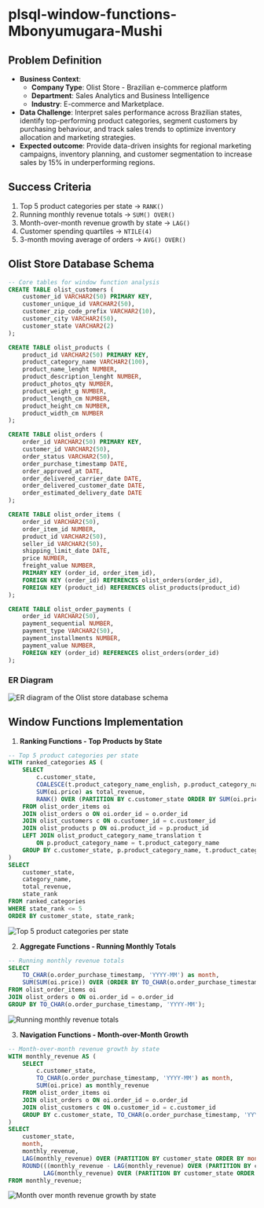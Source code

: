 # plsql-window-functions-Mbonyumugara-Mushi

## Problem Definition

- **Business Context**: 
    - **Company Type**: Olist Store - Brazilian e-commerce platform
    - **Department**: Sales Analytics and Business Intelligence
    - **Industry**: E-commerce and Marketplace.
- **Data Challenge**: Interpret sales performance across Brazilian states, identify top-performing product categories, segment customers by purchasing behaviour, and track sales trends to optimize inventory allocation and marketing strategies.
- **Expected outcome**: Provide data-driven insights for regional marketing campaigns, inventory planning, and customer segmentation to increase sales by 15% in underperforming regions.

## Success Criteria
1. Top 5 product categories per state -> `RANK()`
2. Running monthly revenue totals -> `SUM() OVER()`
3. Month-over-month revenue growth by state -> `LAG()`
4. Customer spending quartiles -> `NTILE(4)`
5. 3-month moving average of orders -> `AVG() OVER()`

## Olist Store Database Schema
```sql
-- Core tables for window function analysis
CREATE TABLE olist_customers (
    customer_id VARCHAR2(50) PRIMARY KEY,
    customer_unique_id VARCHAR2(50),
    customer_zip_code_prefix VARCHAR2(10),
    customer_city VARCHAR2(50),
    customer_state VARCHAR2(2)
);

CREATE TABLE olist_products (
    product_id VARCHAR2(50) PRIMARY KEY,
    product_category_name VARCHAR2(100),
    product_name_lenght NUMBER,
    product_description_lenght NUMBER,
    product_photos_qty NUMBER,
    product_weight_g NUMBER,
    product_length_cm NUMBER,
    product_height_cm NUMBER,
    product_width_cm NUMBER
);

CREATE TABLE olist_orders (
    order_id VARCHAR2(50) PRIMARY KEY,
    customer_id VARCHAR2(50),
    order_status VARCHAR2(50),
    order_purchase_timestamp DATE,
    order_approved_at DATE,
    order_delivered_carrier_date DATE,
    order_delivered_customer_date DATE,
    order_estimated_delivery_date DATE
);

CREATE TABLE olist_order_items (
    order_id VARCHAR2(50),
    order_item_id NUMBER,
    product_id VARCHAR2(50),
    seller_id VARCHAR2(50),
    shipping_limit_date DATE,
    price NUMBER,
    freight_value NUMBER,
    PRIMARY KEY (order_id, order_item_id),
    FOREIGN KEY (order_id) REFERENCES olist_orders(order_id),
    FOREIGN KEY (product_id) REFERENCES olist_products(product_id)
);

CREATE TABLE olist_order_payments (
    order_id VARCHAR2(50),
    payment_sequential NUMBER,
    payment_type VARCHAR2(50),
    payment_installments NUMBER,
    payment_value NUMBER,
    FOREIGN KEY (order_id) REFERENCES olist_orders(order_id)
);
```
### ER Diagram
![ER diagram of the Olist store database schema](./assets/images/database-schema.png)

## Window Functions Implementation

1. **Ranking Functions - Top Products by State**

```sql
-- Top 5 product categories per state
WITH ranked_categories AS (
    SELECT 
        c.customer_state,
        COALESCE(t.product_category_name_english, p.product_category_name) as category_name,
        SUM(oi.price) as total_revenue,
        RANK() OVER (PARTITION BY c.customer_state ORDER BY SUM(oi.price) DESC) as state_rank
    FROM olist_order_items oi
    JOIN olist_orders o ON oi.order_id = o.order_id
    JOIN olist_customers c ON o.customer_id = c.customer_id
    JOIN olist_products p ON oi.product_id = p.product_id
    LEFT JOIN olist_product_category_name_translation t 
        ON p.product_category_name = t.product_category_name
    GROUP BY c.customer_state, p.product_category_name, t.product_category_name_english
)
SELECT 
    customer_state,
    category_name,
    total_revenue,
    state_rank
FROM ranked_categories
WHERE state_rank <= 5
ORDER BY customer_state, state_rank;
```
![Top 5 product categories per state](./assets/images/top-5-pro-cat-state.png)

2. **Aggregate Functions - Running Monthly Totals**

```sql
-- Running monthly revenue totals
SELECT 
    TO_CHAR(o.order_purchase_timestamp, 'YYYY-MM') as month,
    SUM(SUM(oi.price)) OVER (ORDER BY TO_CHAR(o.order_purchase_timestamp, 'YYYY-MM')) as running_total
FROM olist_order_items oi
JOIN olist_orders o ON oi.order_id = o.order_id
GROUP BY TO_CHAR(o.order_purchase_timestamp, 'YYYY-MM');
```

![Running monthly revenue totals](./assets/images/running-monthly-total-revenues.png)

3. **Navigation Functions - Month-over-Month Growth**

```sql
-- Month-over-month revenue growth by state
WITH monthly_revenue AS (
    SELECT 
        c.customer_state,
        TO_CHAR(o.order_purchase_timestamp, 'YYYY-MM') as month,
        SUM(oi.price) as monthly_revenue
    FROM olist_order_items oi
    JOIN olist_orders o ON oi.order_id = o.order_id
    JOIN olist_customers c ON o.customer_id = c.customer_id
    GROUP BY c.customer_state, TO_CHAR(o.order_purchase_timestamp, 'YYYY-MM')
)
SELECT 
    customer_state,
    month,
    monthly_revenue,
    LAG(monthly_revenue) OVER (PARTITION BY customer_state ORDER BY month) as prev_month_revenue,
    ROUND(((monthly_revenue - LAG(monthly_revenue) OVER (PARTITION BY customer_state ORDER BY month)) / 
          LAG(monthly_revenue) OVER (PARTITION BY customer_state ORDER BY month)) * 100, 2) as growth_percent
FROM monthly_revenue;
```
![Month over month revenue growth by state](./assets/images/month-over-month-growth.png)





